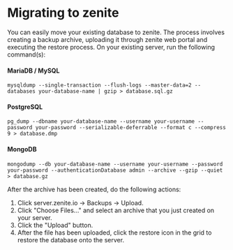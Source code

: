 # Migrating to zenite

You can easily move your existing database to zenite. The process involves creating a backup archive, uploading it through zenite web portal and executing the restore process. On your existing server, run the following command(s):

#### MariaDB / MySQL
```
mysqldump --single-transaction --flush-logs --master-data=2 --databases your-database-name | gzip > database.sql.gz
```

#### PostgreSQL
```
pg_dump --dbname your-database-name --username your-username --password your-password --serializable-deferrable --format c --compress 9 > database.dmp
```

#### MongoDB
```
mongodump --db your-database-name --username your-username --password your-password --authenticationDatabase admin --archive --gzip --quiet > database.gz
```

After the archive has been created, do the following actions:

1. Click server.zenite.io -> Backups -> Upload.
2. Click "Choose Files..." and select an archive that you just created on your server.
3. Click the "Upload" button.
4. After the file has been uploaded, click the restore icon in the grid to restore the database onto the server.
